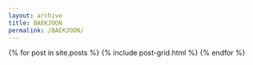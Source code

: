 ```yaml
---
layout: archive
title: BAEKJOON
permalink: /BAEKJOON/
---
```

<div class="tiles">
{% for post in site.posts %}
	{% include post-grid.html %}
{% endfor %}
</div><!-- /.tiles -->
